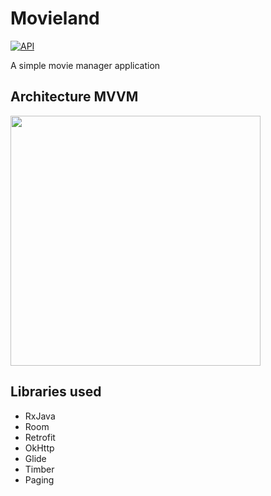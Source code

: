 # Movieland
[![API](https://img.shields.io/badge/API-19%2B-brightgreen.svg?style=flat)](https://android-arsenal.com/api?level=19) 

A simple movie manager application

## Architecture MVVM
<img src="https://developer.android.com/topic/libraries/architecture/images/final-architecture.png" width="400">

## Libraries used
*   RxJava
*   Room
*   Retrofit
*   OkHttp
*   Glide
*   Timber
*   Paging
